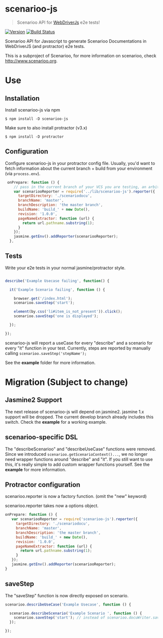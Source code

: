# scenarioo-js
> Scenarioo API for [WebDriverJs](https://code.google.com/p/selenium/wiki/WebDriverJs) e2e tests!

[![Version](https://badge.fury.io/js/scenarioo-js.png)](http://badge.fury.io/js/scenarioo-js)  [![Build Status](https://travis-ci.org/scenarioo/scenarioo-js.svg?branch=develop)](https://travis-ci.org/scenarioo/scenarioo-js)

Scenarioo API for Javascript to generate Scenarioo Documentations in WebDriverJS (and protractor) e2e tests.

This is a subproject of Scenarioo, for more information on scenarioo, check http://www.scenarioo.org.


# Use


## Installation

Install scenarioo-js via npm

```
$ npm install -D scenarioo-js
```

Make sure to also install protractor (v3.x)

```
$ npm install -D protractor
```

## Configuration

Configure scenarioo-js in your protractor config file. 
Usually, you'd want to fetch information about the current branch + build from your environment (via `process.env`).

```javascript
 onPrepare: function () {
    // pass in the current branch of your VCS you are testing, an arbitrary build name and the current revision you are testing.
    var scenariooReporter = require('../lib/scenarioo-js').reporter({
      targetDirectory: './scenariodocu',
      branchName: 'master',
      branchDescription: 'the master branch',
      buildName: 'build_' + new Date(),
      revision: '1.0.0',
      pageNameExtractor: function (url) {
        return url.pathname.substring(1);
      }
    });
    jasmine.getEnv().addReporter(scenariooReporter);
  },
```


## Tests

Write your e2e tests in your normal jasmine/protractor style.

```javascript

describe('Example Usecase failing', function() {

  it('Example Scenario failing', function () {

    browser.get('/index.html');
    scenarioo.saveStep('start');

    element(by.css('li#item_is_not_present')).click();
    scenarioo.saveStep('one is displayed');

  });

});

```

scenarioo-js will report a useCase for every "describe" and a scenario for every "it" function in your test.
Currently, steps are reported by manually calling `scenarioo.saveStep('stepName');`


See the **example** folder for more information.



# Migration (Subject to change)

## Jasmine2 Support

The next release of scenarioo-js will depend on jasmine2.  jasmine 1.x support will be dropped.
The current develop branch already includes this switch. Check the **example** for a working example.


## scenarioo-specific DSL

The "describeScenarioo" and "describeUseCase" functions were removed.
Since we introduced `scenarioo.getScenarioContext()...`, we no longer need wrapper functions around "describe" and "it".
If you still want to use this, it's really simple to add custom wrapper functions yourself. See the **example** for more information.

 

## Protractor configuration

scenarioo.reporter is now a factory function. (omit the "new" keyword)

scenarioo.reporter takes now a options object.

```javascript
onPrepare: function () {
   var scenariooReporter = require('scenarioo-js').reporter({
     targetDirectory: './scenariodocu',
     branchName: 'master',
     branchDescription: 'the master branch',
     buildName: 'build_' + new Date(),
     revision: '1.0.0',
     pageNameExtractor: function (url) {
       return url.pathname.substring(1);
     }
   });
   jasmine.getEnv().addReporter(scenariooReporter);
}
```

## saveStep

The "saveStep" function is now directly exposed on scenario.


```javascript
scenarioo.describeUseCase('Example Usecase', function () {

  scenarioo.describeScenario('Example Scenario ', function () {
    scenarioo.saveStep('start'); // instead of scenarioo.docuWriter.saveStep
  });

});
```

